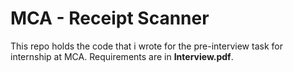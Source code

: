 # MCA - Receipt Scanner
This repo holds the code that i wrote for the pre-interview task for internship at MCA.
Requirements are in **Interview.pdf**.